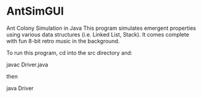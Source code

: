 # AntSimGUI
Ant Colony Simulation in Java
This program simulates emergent properties using various data structures (i.e. Linked List, Stack). It comes complete with fun 8-bit retro music in the background. 

To run this program, cd into the src directory and:

javac Driver.java

then

java Driver
